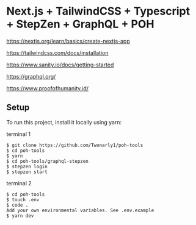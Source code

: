 # Next.js + TailwindCSS + Typescript + StepZen + GraphQL + POH

https://nextjs.org/learn/basics/create-nextjs-app

https://tailwindcss.com/docs/installation

https://www.sanity.io/docs/getting-started

https://graphql.org/

https://www.proofofhumanity.id/

## Setup
To run this project, install it locally using yarn:

terminal 1

```
$ git clone https://github.com/Twonarly1/poh-tools
$ cd poh-tools
$ yarn
$ cd poh-tools/graphql-stepzen
$ stepzen login
$ stepzen start
```
terminal 2

```
$ cd poh-tools
$ touch .env
$ code .
Add your own environmental variables. See .env.example
$ yarn dev
```
